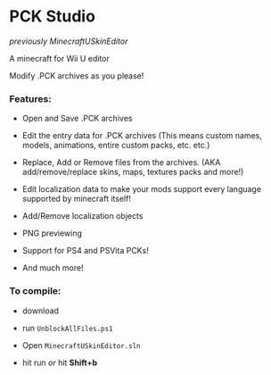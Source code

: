 # PCK Studio
_previously MinecraftUSkinEditor_

A minecraft for Wii U editor

Modify .PCK archives as you please!

### Features:
* Open and Save .PCK archives

* Edit the entry data for .PCK archives (This means custom names, models, animations, entire custom packs, etc. etc.)

* Replace, Add or Remove files from the archives. (AKA add/remove/replace skins, maps, textures packs and more!)

* Edit localization data to make your mods support every language supported by minecraft itself!

* Add/Remove localization objects

* PNG previewing

* Support for PS4 and PSVita PCKs!

* And much more!

### To compile:

* download

* run `UnblockAllFiles.ps1`

* Open `MinecraftUSkinEditor.sln`

* hit run *or* hit **Shift+b**
